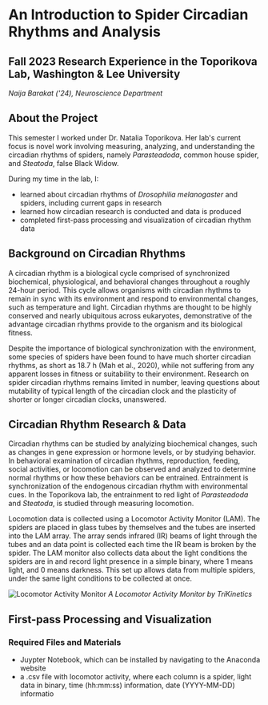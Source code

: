 # An Introduction to Spider Circadian Rhythms and Analysis
## Fall 2023 Research Experience in the Toporikova Lab, Washington & Lee University
*Naija Barakat ('24), Neuroscience Department*

## About the Project
This semester I worked under Dr. Natalia Toporikova. Her lab's current focus is novel work involving measuring, analyzing, and understanding the circadian rhythms of spiders, namely *Parasteadoda*, common house spider, and *Steatoda*, false Black Widow. 

During my time in the lab, I: 
- learned about circadian rhythms of *Drosophilia melanogaster* and spiders, including current gaps in research
- learned how circadian research is conducted and data is produced
- completed first-pass processing and visualization of circadian rhythm data

## Background on Circadian Rhythms
A circadian rhythm is a biological cycle comprised of synchronized biochemical, physiological, and behavioral changes throughout a roughly 24-hour period. This cycle allows organisms with circadian rhythms to remain in sync with its environment and respond to environmental changes, such as temperature and light. Circadian rhythms are thought to be highly conserved and nearly ubiquitous across eukaryotes, demonstrative of the advantage circadian rhythms provide to the organism and its biological fitness. 
  
Despite the importance of biological synchronization with the environment, some species of spiders have been found to have much shorter circadian rhythms, as short as 18.7 h (Mah et al., 2020), while not suffering from any apparent losses in fitness or suitability to their environment. Research on spider circadian rhythms remains limited in number, leaving questions about mutability of typical length of the circadian clock and the plasticity of shorter or longer circadian clocks, unanswered. 

## Circadian Rhythm Research & Data
Circadian rhythms can be studied by analyizing biochemical changes, such as changes in gene expression or hormone levels, or by studying behavior. In behavioral examination of circadian rhythms, reproduction, feeding, social activities, or locomotion can be observed and analyzed to determine normal rhythms or how these behaviors can be entrained. Entrainment is synchronization of the endogenous circadian rhythm with environmental cues. In the Toporikova lab, the entrainment to red light of *Parasteadoda* and *Steatoda*, is studied through measuring locomotion. 

Locomotion data is collected using a Locomotor Activity Monitor (LAM). The spiders are placed in glass tubes by themselves and the tubes are inserted into the LAM array. The array sends infrared (IR) beams of light through the tubes and an data point is collected each time the IR beam is broken by the spider. The LAM monitor also collects data about the light conditions the spiders are in and record light presence in a simple binary, where 1 means light, and 0 means darkness. This set up allows data from multiple spiders, under the same light conditions to be collected at once.

![Locomotor Activity Monitor](https://github.com/Toporikova-Lab/Spider-Circadian-Activity/assets/148475054/d80e59d3-9c4b-4b12-a40f-9fd625dfd4dd)
*A Locomotor Activity Monitor by TriKinetics*

## First-pass Processing and Visualization
### Required Files and Materials 
* Juypter Notebook, which can be installed by navigating to the Anaconda website
* a .csv file with locomotor activity, where each column is a spider, light data in binary, time (hh:mm:ss) information, date (YYYY-MM-DD) informatio
